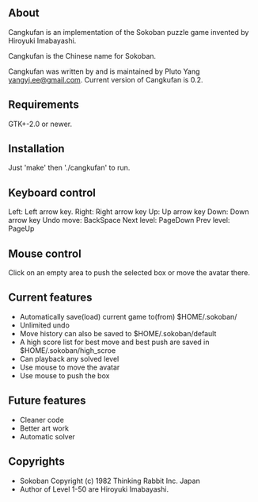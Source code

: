 About
-----------
Cangkufan is an implementation of the Sokoban puzzle game invented by
Hiroyuki Imabayashi.

Cangkufan is the Chinese name for Sokoban.

Cangkufan was written by and is maintained by Pluto Yang yangyj.ee@gmail.com.
Current version of Cangkufan is 0.2.

Requirements
------------
GTK+-2.0 or newer.

Installation
------------
Just 'make' then './cangkufan' to run.

Keyboard control
--------
Left:		Left arrow key.
Right:		Right arrow key
Up:			Up arrow key
Down:		Down arrow key
Undo move:	BackSpace
Next level:	PageDown
Prev level: PageUp

Mouse control
----------
Click on an empty area to push the selected box or move the avatar there.

Current features
----------------
* Automatically save(load) current game to(from) $HOME/.sokoban/
* Unlimited undo
* Move history can also be saved to $HOME/.sokoban/default
* A high score list for best move and best push are saved in $HOME/.sokoban/high_scroe
* Can playback any solved level
* Use mouse to move the avatar
* Use mouse to push the box

Future features
---------------
* Cleaner code
* Better art work
* Automatic solver

Copyrights
----------
* Sokoban Copyright (c) 1982 Thinking Rabbit Inc. Japan
* Author of Level 1-50 are Hiroyuki Imabayashi.
